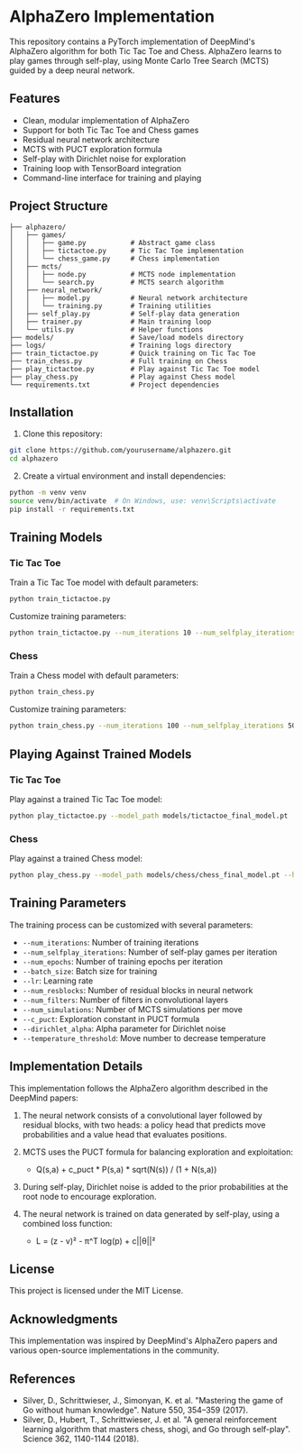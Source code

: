 # AlphaZero Implementation

This repository contains a PyTorch implementation of DeepMind's AlphaZero algorithm for both Tic Tac Toe and Chess. AlphaZero learns to play games through self-play, using Monte Carlo Tree Search (MCTS) guided by a deep neural network.

## Features

- Clean, modular implementation of AlphaZero
- Support for both Tic Tac Toe and Chess games
- Residual neural network architecture
- MCTS with PUCT exploration formula
- Self-play with Dirichlet noise for exploration
- Training loop with TensorBoard integration
- Command-line interface for training and playing

## Project Structure

```
├── alphazero/
│   ├── games/
│   │   ├── game.py           # Abstract game class
│   │   ├── tictactoe.py      # Tic Tac Toe implementation
│   │   └── chess_game.py     # Chess implementation
│   ├── mcts/
│   │   ├── node.py           # MCTS node implementation
│   │   └── search.py         # MCTS search algorithm
│   ├── neural_network/
│   │   ├── model.py          # Neural network architecture
│   │   └── training.py       # Training utilities
│   ├── self_play.py          # Self-play data generation
│   ├── trainer.py            # Main training loop
│   └── utils.py              # Helper functions
├── models/                   # Save/load models directory
├── logs/                     # Training logs directory
├── train_tictactoe.py        # Quick training on Tic Tac Toe
├── train_chess.py            # Full training on Chess
├── play_tictactoe.py         # Play against Tic Tac Toe model
├── play_chess.py             # Play against Chess model
└── requirements.txt          # Project dependencies
```

## Installation

1. Clone this repository:
```bash
git clone https://github.com/yourusername/alphazero.git
cd alphazero
```

2. Create a virtual environment and install dependencies:
```bash
python -m venv venv
source venv/bin/activate  # On Windows, use: venv\Scripts\activate
pip install -r requirements.txt
```

## Training Models

### Tic Tac Toe

Train a Tic Tac Toe model with default parameters:

```bash
python train_tictactoe.py
```

Customize training parameters:

```bash
python train_tictactoe.py --num_iterations 10 --num_selfplay_iterations 50 --num_epochs 20 --batch_size 128
```

### Chess

Train a Chess model with default parameters:

```bash
python train_chess.py
```

Customize training parameters:

```bash
python train_chess.py --num_iterations 100 --num_selfplay_iterations 500 --num_resblocks 19 --num_filters 256
```

## Playing Against Trained Models

### Tic Tac Toe

Play against a trained Tic Tac Toe model:

```bash
python play_tictactoe.py --model_path models/tictactoe_final_model.pt
```

### Chess

Play against a trained Chess model:

```bash
python play_chess.py --model_path models/chess/chess_final_model.pt --human_player white
```

## Training Parameters

The training process can be customized with several parameters:

- `--num_iterations`: Number of training iterations
- `--num_selfplay_iterations`: Number of self-play games per iteration
- `--num_epochs`: Number of training epochs per iteration
- `--batch_size`: Batch size for training
- `--lr`: Learning rate
- `--num_resblocks`: Number of residual blocks in neural network
- `--num_filters`: Number of filters in convolutional layers
- `--num_simulations`: Number of MCTS simulations per move
- `--c_puct`: Exploration constant in PUCT formula
- `--dirichlet_alpha`: Alpha parameter for Dirichlet noise
- `--temperature_threshold`: Move number to decrease temperature

## Implementation Details

This implementation follows the AlphaZero algorithm described in the DeepMind papers:

1. The neural network consists of a convolutional layer followed by residual blocks, with two heads: a policy head that predicts move probabilities and a value head that evaluates positions.

2. MCTS uses the PUCT formula for balancing exploration and exploitation:
   - Q(s,a) + c_puct * P(s,a) * sqrt(N(s)) / (1 + N(s,a))

3. During self-play, Dirichlet noise is added to the prior probabilities at the root node to encourage exploration.

4. The neural network is trained on data generated by self-play, using a combined loss function:
   - L = (z - v)² - π^T log(p) + c||θ||²

## License

This project is licensed under the MIT License.

## Acknowledgments

This implementation was inspired by DeepMind's AlphaZero papers and various open-source implementations in the community.

## References

- Silver, D., Schrittwieser, J., Simonyan, K. et al. "Mastering the game of Go without human knowledge". Nature 550, 354–359 (2017).
- Silver, D., Hubert, T., Schrittwieser, J. et al. "A general reinforcement learning algorithm that masters chess, shogi, and Go through self-play". Science 362, 1140-1144 (2018). 